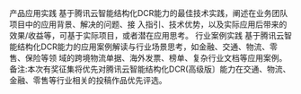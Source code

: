 产品应用实践
基于腾讯云智能结构化DCR能力的最佳技术实践，阐述在业务团队项目中的应用背景、解决的问题、接
入指引、技术优势，以及实际应用后带来的效果/收益等，可基于实际项目，或者潜在应用思考。
行业案例实践
基于腾讯云智能结构化DCR能力的应用案例解读与行业场景思考，如金融、交通、物流、零售、保险等领
域的跨境物流单据、海外发票、榜单、复杂行业文档等应用案例。
备注:本次有奖征集将优先对腾讯云智能结构化DCR(高级版〕能力在交通、物流、金融、零售等行业相关的投稿作品优先评选。